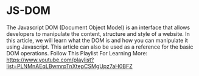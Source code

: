 ﻿# JS-DOM
The Javascript DOM (Document Object Model) is an interface that allows developers to manipulate the content, structure and style of a website. In this article, we will learn what the DOM is and how you can manipulate it using Javascript. This article can also be used as a reference for the basic DOM operations.
Follow This Playlist For Learning More: https://www.youtube.com/playlist?list=PLNMnAEqLBwmrpTnXtepCSMgUpz7aH0BFZ

